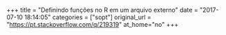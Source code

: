 +++
title = "Definindo funções no R em um arquivo externo"
date = "2017-07-10 18:14:05"
categories = ["sopt"]
original_url = "https://pt.stackoverflow.com/q/219319"
at_home="no"
+++

